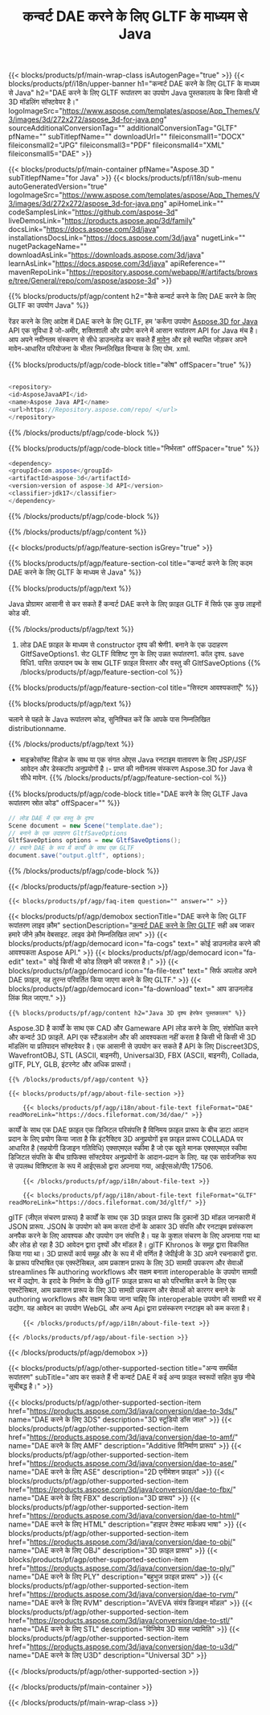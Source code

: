 ﻿---
title: कन्वर्ट DAE करने के लिए GLTF के माध्यम से Java 
weight: 30
url: /hi/java/conversion/dae-to-gltf/ 
description: नमूना Java रूपांतरण के लिए कोड DAE प्रारूप करने के लिए GLTF फ़ाइल. उपयोग इस उदाहरण कोड कन्वर्ट करने के लिए DAE करने के लिए GLTF के भीतर किसी भी वेब या डेस्कटॉप Java आधारित आवेदन है।
---
{{< blocks/products/pf/main-wrap-class isAutogenPage="true" >}}
{{< blocks/products/pf/i18n/upper-banner h1="कन्वर्ट DAE करने के लिए GLTF के माध्यम से Java" h2="DAE करने के लिए GLTF रूपांतरण का उपयोग Java पुस्तकालय के बिना किसी भी 3D मॉडलिंग सॉफ्टवेयर है।" logoImageSrc="https://www.aspose.com/templates/aspose/App_Themes/V3/images/3d/272x272/aspose_3d-for-java.png" sourceAdditionalConversionTag="" additionalConversionTag="GLTF" pfName="" subTitlepfName="" downloadUrl="" fileiconsmall1="DOCX" fileiconsmall2="JPG" fileiconsmall3="PDF" fileiconsmall4="XML" fileiconsmall5="DAE" >}}

{{< blocks/products/pf/main-container pfName="Aspose.3D " subTitlepfName="for Java" >}}
{{< blocks/products/pf/i18n/sub-menu autoGeneratedVersion="true" logoImageSrc="https://www.aspose.com/templates/aspose/App_Themes/V3/images/3d/272x272/aspose_3d-for-java.png" apiHomeLink="" codeSamplesLink="https://github.com/aspose-3d" liveDemosLink="https://products.aspose.app/3d/family" docsLink="https://docs.aspose.com/3d/java" installationsDocsLink="https://docs.aspose.com/3d/java" nugetLink="" nugetPackageName="" downloadAsLink="https://downloads.aspose.com/3d/java" learnAsLink="https://docs.aspose.com/3d/java" apiReference="" mavenRepoLink="https://repository.aspose.com/webapp/#/artifacts/browse/tree/General/repo/com/aspose/aspose-3d" >}}

{{% blocks/products/pf/agp/content h2="कैसे कन्वर्ट करने के लिए DAE करने के लिए GLTF का उपयोग Java" %}}

 रेंडर करने के लिए आदेश में DAE करने के लिए GLTF, हम 'करूँगा उपयोग
 [Aspose.3D for Java](https://products.aspose.com/3d/java) 
 API एक सुविधा है जो-अमीर, शक्तिशाली और प्रयोग करने में आसान रूपांतरण API for Java मंच है। आप अपने नवीनतम संस्करण से सीधे डाउनलोड कर सकते हैं
 [मावेन](https://repository.aspose.com/webapp/#/artifacts/browse/tree/General/repo/com/aspose/aspose-3d) 
 और इसे स्थापित जोड़कर अपने मावेन-आधारित परियोजना के भीतर निम्नलिखित विन्यास के लिए पोम. xml.

{{% blocks/products/pf/agp/code-block title="कोष" offSpacer="true" %}}

```cs

<repository>
<id>AsposeJavaAPI</id>
<name>Aspose Java API</name>
<url>https://Repository.aspose.com/repo/ </url>
</repository>


```

{{% /blocks/products/pf/agp/code-block %}}

{{% blocks/products/pf/agp/code-block title="निर्भरता" offSpacer="true" %}}

```cs
<dependency>
<groupId>com.aspose</groupId>
<artifactId>aspose-3d</artifactId>
<version>version of aspose-3d API</version>
<classifier>jdk17</classifier>
</dependency>


```

{{% /blocks/products/pf/agp/code-block %}}

{{% /blocks/products/pf/agp/content %}}

{{< blocks/products/pf/agp/feature-section isGrey="true" >}}

{{% blocks/products/pf/agp/feature-section-col title="कन्वर्ट करने के लिए कदम DAE करने के लिए GLTF के माध्यम से Java" %}}

{{% blocks/products/pf/agp/text %}}

 Java प्रोग्रामर आसानी से कर सकते हैं कन्वर्ट DAE करने के लिए फ़ाइल GLTF में सिर्फ एक कुछ लाइनों कोड की.

{{% /blocks/products/pf/agp/text %}}

1. लोड DAE फ़ाइल के माध्यम से constructor दृश्य की श्रेणी1. बनाने के एक उदाहरण GltfSaveOptions1. सेट GLTF विशिष्ट गुण के लिए उन्नत रूपांतरण1. कॉल दृश्य. save विधि1. पारित उत्पादन पथ के साथ GLTF फ़ाइल विस्तार और वस्तु की GltfSaveOptions
{{% /blocks/products/pf/agp/feature-section-col %}}

{{% blocks/products/pf/agp/feature-section-col title="सिस्टम आवश्यकताएँ" %}}

{{% blocks/products/pf/agp/text %}}

 चलाने से पहले के Java रूपांतरण कोड, सुनिश्चित करें कि आपके पास निम्नलिखित distributionname.

{{% /blocks/products/pf/agp/text %}}

- माइक्रोसॉफ्ट विंडोज के साथ या एक संगत ओएस Java रनटाइम वातावरण के लिए JSP/JSF आवेदन और डेस्कटॉप अनुप्रयोगों है।- प्राप्त की नवीनतम संस्करण Aspose.3D for Java से सीधे मावेन.
{{% /blocks/products/pf/agp/feature-section-col %}}

{{% blocks/products/pf/agp/code-block title="DAE करने के लिए GLTF Java रूपांतरण स्रोत कोड" offSpacer="" %}}

```cs
// लोड DAE में एक वस्तु के दृश्य 
Scene document = new Scene("template.dae");
// बनाने के एक उदाहरण GltfSaveOptions 
GltfSaveOptions options = new GltfSaveOptions();
// बचाने DAE के रूप में कार्यों के साथ एक GLTF 
document.save("output.gltf", options);   


```

{{% /blocks/products/pf/agp/code-block %}}

{{< /blocks/products/pf/agp/feature-section >}}

    {{< blocks/products/pf/agp/faq-item question="" answer="" >}}
 

<!-- aboutfile Starts -->

{{< blocks/products/pf/agp/demobox sectionTitle="DAE करने के लिए GLTF रूपांतरण लाइव क़ौम" sectionDescription="[कन्वर्ट DAE करने के लिए GLTF](https://products.aspose.app/3d/conversion/dae-to-gltf) सही अब जाकर हमारे जीने क़ौम वेबसाइट. लाइव डेमो निम्नलिखित लाभ" >}}
        {{< blocks/products/pf/agp/democard icon="fa-cogs" text=" कोई डाउनलोड करने की आवश्यकता Aspose API." >}}
        {{< blocks/products/pf/agp/democard icon="fa-edit" text=" कोई किसी भी कोड लिखने की जरूरत है।" >}}
        {{< blocks/products/pf/agp/democard icon="fa-file-text" text=" सिर्फ अपलोड अपने DAE फ़ाइल, यह तुरन्त परिवर्तित किया जाएगा करने के लिए GLTF." >}}
        {{< blocks/products/pf/agp/democard icon="fa-download" text=" आप डाउनलोड लिंक मिल जाएगा." >}}

    {{% blocks/products/pf/agp/content h2="Java 3D दृश्य हेरफेर पुस्तकालय" %}}

 Aspose.3D है कार्यों के साथ एक CAD और Gameware API लोड करने के लिए, संशोधित करने और कन्वर्ट 3D फ़ाइलें. API एक स्टैंडअलोन और की आवश्यकता नहीं करता है किसी भी किसी भी 3D मॉडलिंग या प्रतिपादन सॉफ्टवेयर है। एक आसानी से उपयोग कर सकते हैं API के लिए Discreet3DS, WavefrontOBJ, STL (ASCII, बाइनरी), Universal3D, FBX (ASCII, बाइनरी), Collada, glTF, PLY, GLB, इंटरनेट और अधिक प्रारूपों। 



    {{% /blocks/products/pf/agp/content %}}

    {{< blocks/products/pf/agp/about-file-section >}}

        {{< blocks/products/pf/agp/i18n/about-file-text fileFormat="DAE" readMoreLink="https://docs.fileformat.com/3d/dae/" >}}

कार्यों के साथ एक DAE फ़ाइल एक डिजिटल परिसंपत्ति है विनिमय फ़ाइल प्रारूप के बीच डाटा आदान प्रदान के लिए प्रयोग किया जाता है कि इंटरैक्टिव 3D अनुप्रयोगों इस फ़ाइल प्रारूप COLLADA पर आधारित है (सहयोगी डिजाइन गतिविधि) एक्सएमएल स्कीमा है जो एक खुले मानक एक्सएमएल स्कीमा डिजिटल संपत्ति के बीच ग्राफिक्स सॉफ्टवेयर अनुप्रयोगों के आदान-प्रदान के लिए. यह एक सार्वजनिक रूप से उपलब्ध विशिष्टता के रूप में आईएसओ द्वारा अपनाया गया, आईएसओ/पीए 17506.


        {{< /blocks/products/pf/agp/i18n/about-file-text >}}

        {{< blocks/products/pf/agp/i18n/about-file-text fileFormat="GLTF" readMoreLink="https://docs.fileformat.com/3d/gltf/" >}}

glTF (जीएल संचरण प्रारूप) है कार्यों के साथ एक 3D फ़ाइल प्रारूप कि दुकानों 3D मॉडल जानकारी में JSON प्रारूप. JSON के उपयोग को कम करता दोनों के आकार 3D संपत्ति और रनटाइम प्रसंस्करण अनपैक करने के लिए आवश्यक और उपयोग उन संपत्ति है। यह के कुशल संचरण के लिए अपनाया गया था और लोड हो रहा है 3D आवेदन द्वारा दृश्यों और मॉडल है। glTF Khronos के समूह द्वारा विकसित किया गया था। 3D प्रारूपों कार्य समूह और के रूप में भी वर्णित है जेपीईजी के 3D अपने रचनाकारों द्वारा. के प्रारूप परिभाषित एक एक्स्टेंसिबल, आम प्रकाशन प्रारूप के लिए 3D सामग्री उपकरण और सेवाओं streamlines कि authoring workflows और सक्षम बनाता interoperable के उपयोग सामग्री भर में उद्योग. के इरादे के निर्माण के पीछे glTF फ़ाइल प्रारूप था को परिभाषित करने के लिए एक एक्स्टेंसिबल, आम प्रकाशन प्रारूप के लिए 3D सामग्री उपकरण और सेवाओं को कारगर बनाने के authoring workflows और सक्षम किया जाना चाहिए कि interoperable उपयोग की सामग्री भर में उद्योग. यह आवेदन का उपयोग WebGL और अन्य Api द्वारा प्रसंस्करण रनटाइम को कम करता है।


        {{< /blocks/products/pf/agp/i18n/about-file-text >}}

    {{< /blocks/products/pf/agp/about-file-section >}}

{{< /blocks/products/pf/agp/demobox >}}

<!-- aboutfile Ends -->

{{< blocks/products/pf/agp/other-supported-section title="अन्य समर्थित रूपांतरण" subTitle="आप कर सकते हैं भी कन्वर्ट DAE में कई अन्य फ़ाइल स्वरूपों सहित कुछ नीचे सूचीबद्ध है।" >}}

{{< blocks/products/pf/agp/other-supported-section-item href="https://products.aspose.com/3d/java/conversion/dae-to-3ds/" name="DAE करने के लिए 3DS" description="3D स्टूडियो डॉस जाल" >}}
{{< blocks/products/pf/agp/other-supported-section-item href="https://products.aspose.com/3d/java/conversion/dae-to-amf/" name="DAE करने के लिए AMF" description="Additive विनिर्माण प्रारूप" >}}
{{< blocks/products/pf/agp/other-supported-section-item href="https://products.aspose.com/3d/java/conversion/dae-to-ase/" name="DAE करने के लिए ASE" description="2D एनीमेशन फ़ाइल" >}}
{{< blocks/products/pf/agp/other-supported-section-item href="https://products.aspose.com/3d/java/conversion/dae-to-fbx/" name="DAE करने के लिए FBX" description="3D प्रारूप" >}}
{{< blocks/products/pf/agp/other-supported-section-item href="https://products.aspose.com/3d/java/conversion/dae-to-html/" name="DAE करने के लिए HTML" description="हाइपर टेक्स्ट मार्कअप भाषा" >}}
{{< blocks/products/pf/agp/other-supported-section-item href="https://products.aspose.com/3d/java/conversion/dae-to-obj/" name="DAE करने के लिए OBJ" description="3D फ़ाइल प्रारूप" >}}
{{< blocks/products/pf/agp/other-supported-section-item href="https://products.aspose.com/3d/java/conversion/dae-to-ply/" name="DAE करने के लिए PLY" description="बहुभुज फ़ाइल प्रारूप" >}}
{{< blocks/products/pf/agp/other-supported-section-item href="https://products.aspose.com/3d/java/conversion/dae-to-rvm/" name="DAE करने के लिए RVM" description="AVEVA संयंत्र डिजाइन मॉडल" >}}
{{< blocks/products/pf/agp/other-supported-section-item href="https://products.aspose.com/3d/java/conversion/dae-to-stl/" name="DAE करने के लिए STL" description="विनिमेय 3D सतह ज्यामिति" >}}
{{< blocks/products/pf/agp/other-supported-section-item href="https://products.aspose.com/3d/java/conversion/dae-to-u3d/" name="DAE करने के लिए U3D" description="Universal 3D" >}}

{{< /blocks/products/pf/agp/other-supported-section >}}

{{< /blocks/products/pf/main-container >}}
    
{{< /blocks/products/pf/main-wrap-class >}}